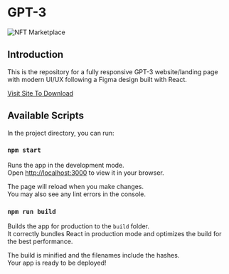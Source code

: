 # GPT-3

![NFT Marketplace](https://raw.githubusercontent.com/MwauratheAlex/portfolio_website/master/public/images/5.jpg)

## Introduction

This is the repository for a fully responsive GPT-3 website/landing page with modern UI/UX following a Figma design built with React.

<a href="https://gpt-3-mwaura.netlify.app/" target="_blank">
    Visit Site To Download
</a>

## Available Scripts

In the project directory, you can run:

### `npm start`

Runs the app in the development mode.\
Open [http://localhost:3000](http://localhost:3000) to view it in your browser.

The page will reload when you make changes.\
You may also see any lint errors in the console.

### `npm run build`

Builds the app for production to the `build` folder.\
It correctly bundles React in production mode and optimizes the build for the best performance.

The build is minified and the filenames include the hashes.\
Your app is ready to be deployed!

